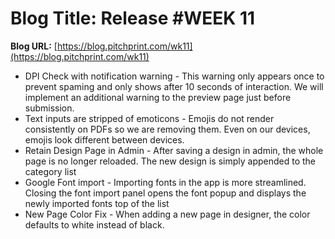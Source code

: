# **Blog Title**: Release #WEEK 11

**Blog URL:** [https://blog.pitchprint.com/wk11](https://blog.pitchprint.com/wk11)

 * DPI Check with notification warning - This warning only appears once to prevent spaming and only shows after 10 seconds of interaction.
   We will implement an additional warning to the preview page just before submission.
 * Text inputs are stripped of emoticons - Emojis do not render consistently on PDFs so we are removing them. Even on our devices, emojis
   look different between devices.
 * Retain Design Page in Admin - After saving a design in admin, the whole page is no longer reloaded. The new design is simply appended to
   the category list
 * Google Font import - Importing fonts in the app is more streamlined. Closing the font import panel opens the font popup and displays the
   newly imported fonts top of the list
 * New Page Color Fix - When adding a new page in designer, the color defaults to white instead of black.

